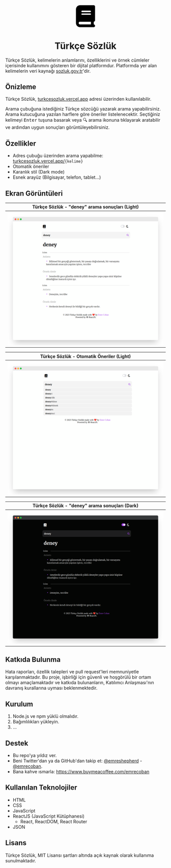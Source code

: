 <center><img src="https://raw.githubusercontent.com/emrecoban/turkish-dictionary/main/github_assets/logo.svg" alt="Türkçe Sözlük Logo" width="60" /></center>

# <center>Türkçe Sözlük</center>
Türkçe Sözlük, kelimelerin anlamlarını, özelliklerini ve örnek cümleler içerisinde kullanımını gösteren bir dijital platformdur. Platformda yer alan kelimelerin veri kaynağı [sozluk.gov.tr](https://sozluk.gov.tr)'dir.

## Önizleme
Türkçe Sözlük, [turkcesozluk.vercel.app](https://turkcesozluk.vercel.app) adresi üzerinden kullanılabilir.

Arama çubuğuna istediğiniz Türkçe sözcüğü yazarak arama yapabilirsiniz. Arama kutucuğuna yazılan harflere göre öneriler listelenecektir. Seçtiğiniz kelimeyi <kbd>Enter</kbd> tuşuna basarak veya 🔍 arama ikonuna tıklayarak aratabilir ve ardından uygun sonuçları görüntüleyebilirsiniz.

## Özellikler
- Adres çubuğu üzerinden arama yapabilme: [turkcesozluk.vercel.app/](https://turkcesozluk.vercel.app/)`{kelime}`
- Otomatik öneriler
- Karanlık stil (Dark mode)
- Esnek arayüz (Bilgisayar, telefon, tablet...)

## Ekran Görüntüleri
| Türkçe Sözlük - "deney" arama sonuçları (Light) |
| -------- |
|![](https://raw.githubusercontent.com/emrecoban/turkish-dictionary/main/github_assets/ss1.png)|

| Türkçe Sözlük - Otomatik Öneriler (Light) |
| -------- |
|![](https://raw.githubusercontent.com/emrecoban/turkish-dictionary/main/github_assets/ss2.png)|

| Türkçe Sözlük - "deney" arama sonuçları (Dark) |
| -------- |
|![](https://raw.githubusercontent.com/emrecoban/turkish-dictionary/main/github_assets/ss3.png)|


## Katkıda Bulunma
Hata raporları, özellik talepleri ve pull request'leri memnuniyetle karşılanmaktadır. Bu proje, işbirliği için güvenli ve hoşgörülü bir ortam olmayı amaçlamaktadır ve katkıda bulunanların, Katılımcı Anlaşması'nın davranış kurallarına uyması beklenmektedir.

## Kurulum
1. Node.js ve npm yüklü olmalıdır.
2. Bağımlılıkları yükleyin.
3. ...

## Destek
- Bu repo'ya yıldız ver.
- Beni Twitter'dan ya da GitHub'dan takip et: [@emreshepherd](https://twitter.com/emreshepherd) - [@emrecoban](https://github.com/emrecoban).
- Bana kahve ısmarla: https://www.buymeacoffee.com/emrecoban


## Kullanılan Teknolojiler
- HTML
- CSS
- JavaScript
- ReactJS (JavaScript Kütüphanesi)
  * React, ReactDOM, React Router
- JSON

## Lisans
Türkçe Sözlük, MIT Lisansı şartları altında açık kaynak olarak kullanıma sunulmaktadır.
